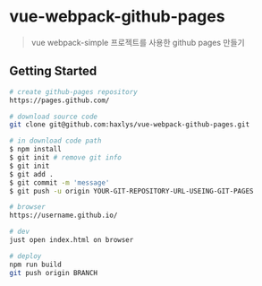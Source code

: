 # vue-webpack-github-pages

> vue webpack-simple 프로젝트를 사용한 github pages 만들기

## Getting Started

``` bash
# create github-pages repository
https://pages.github.com/

# download source code
git clone git@github.com:haxlys/vue-webpack-github-pages.git

# in download code path
$ npm install
$ git init # remove git info
$ git init
$ git add .
$ git commit -m 'message'
$ git push -u origin YOUR-GIT-REPOSITORY-URL-USEING-GIT-PAGES

# browser
https://username.github.io/

# dev
just open index.html on browser

# deploy
npm run build
git push origin BRANCH
```


